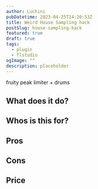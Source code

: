 ```yaml
---
author: Luchini
pubDatetime: 2023-04-25T14:20:53Z
title: Weird House Sampling hack
postSlug: house-sampling-hack
featured: true
draft: true
tags:
  - plugin
  - flstudio
ogImage: ""
description: placeholder
---
```

fruity peak limiter + drums
## What does it do?
## Whos is this for?

## Pros

## Cons

## Price

